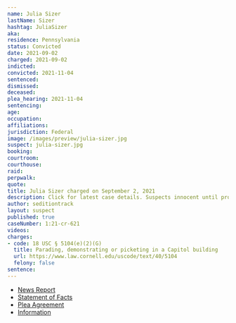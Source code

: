 ```yaml
---
name: Julia Sizer
lastName: Sizer
hashtag: JuliaSizer
aka:
residence: Pennsylvania
status: Convicted
date: 2021-09-02
charged: 2021-09-02
indicted:
convicted: 2021-11-04
sentenced:
dismissed:
deceased:
plea_hearing: 2021-11-04
sentencing:
age:
occupation:
affiliations:
jurisdiction: Federal
image: /images/preview/julia-sizer.jpg
suspect: julia-sizer.jpg
booking:
courtroom:
courthouse:
raid:
perpwalk:
quote:
title: Julia Sizer charged on September 2, 2021
description: Click for latest case details. Suspects innocent until proven guilty.
author: seditiontrack
layout: suspect
published: true
caseNumber: 1:21-cr-621
videos:
charges:
- code: 18 USC § 5104(e)(2)(G)
  title: Parading, demonstrating or picketing in a Capitol building
  url: https://www.law.cornell.edu/uscode/text/40/5104
  felony: false
sentence:
---
```

- [News Report](https://pittsburgh.cbslocal.com/2021/09/02/ellwood-city-woman-capitol-riot-charges/)
- [Statement of Facts](https://www.justice.gov/usao-dc/case-multi-defendant/file/1447206/download)
- [Plea Agreement](https://www.justice.gov/usao-dc/case-multi-defendant/file/1447211/download)
- [Information](https://extremism.gwu.edu/sites/g/files/zaxdzs2191/f/Julia%20Jeanette%20Sizer%20Information.pdf)

